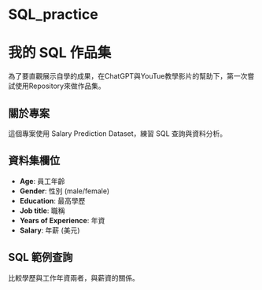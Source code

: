# SQL_practice
# 我的 SQL 作品集
為了要直觀展示自學的成果，在ChatGPT與YouTue教學影片的幫助下，第一次嘗試使用Repository來做作品集。

## 關於專案
這個專案使用 Salary Prediction Dataset，練習 SQL 查詢與資料分析。

## 資料集欄位
- **Age**: 員工年齡
- **Gender**: 性別 (male/female)
- **Education**: 最高學歷
- **Job title**: 職稱
- **Years of Experience**: 年資
- **Salary**: 年薪 (美元)

## SQL 範例查詢
比較學歷與工作年資兩者，與薪資的關係。